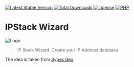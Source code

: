 [![Latest Stable Version](https://img.shields.io/packagist/v/ipstack/wizard.svg?style=flat-square)](https://packagist.org/packages/ipstack/wizard)
[![Total Downloads](https://img.shields.io/packagist/dt/ipstack/wizard.svg?style=flat-square)](https://packagist.org/packages/ipstack/wizard/stats)
[![License](https://img.shields.io/packagist/l/ipstack/wizard.svg?style=flat-square)](https://github.com/ipstack/wizard/blob/master/LICENSE)
[![PHP](https://img.shields.io/packagist/php-v/ipstack/wizard.svg?style=flat-square)](https://php.net)

# IPStack Wizard
![Logo](https://github.com/ipstack/finder/wiki/img/logo.png)

> IP Stack Wizard. Create your IP Address database.

The idea is taken from [Sypex Geo](https://sypexgeo.net)
